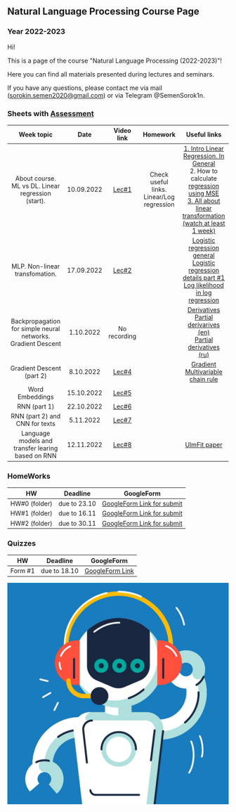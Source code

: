 ## Natural Language Processing Course Page 
### Year 2022-2023

Hi!

This is a page of the course "Natural Language Processing (2022-2023)"! 

Here you can find all materials presented during lectures and seminars.

If you have any questions, please contact me via mail (sorokin.semen2020@gmail.com) or via Telegram @SemenSorok1n. 

### Sheets with [Assessment]()


|                          Week topic                          |    Date    |                      Video link                      |                 Homework                  |                                                                                                                                                                          Useful links                                                                                                                                                                          |
|:------------------------------------------------------------:|:----------:|:----------------------------------------------------:|:-----------------------------------------:|:--------------------------------------------------------------------------------------------------------------------------------------------------------------------------------------------------------------------------------------------------------------------------------------------------------------------------------------------------------------:|
|      About course. ML vs DL. Linear regression (start).      | 10.09.2022 |        [Lec#1](https://youtu.be/KmEyLMHhYCI)         | Check useful links. Linear/Log regression | [1. Intro Linear Regression. In General](https://www.youtube.com/watch?v=owI7zxCqNY0) <br/> 2. How to calculate [regression using MSE](https://youtube.com/playlist?list=PLF596A4043DBEAE9C) <br/> [3. All about linear transformation (watch at least 1 week)](https://www.khanacademy.org/math/linear-algebra/matrix-transformations#linear-transformations) |
|                MLP. Non-linear transfomation.                | 17.09.2022 |        [Lec#2](https://youtu.be/-OIB98WsB5Y)         |                                           |                                                  [Logistic regression general](https://www.youtube.com/watch?v=yIYKR4sgzI8) <br/>  [Logistic regression details part #1](https://www.youtube.com/watch?v=vN5cNN2-HWE)    <br/>[Log likelihood in log regression](https://www.youtube.com/watch?v=BfKanl1aSG0)                                                  |
| Backpropagation for simple neural networks. Gradient Descent | 1.10.2022  |                     No recording                     |                                           |                  [Derivatives](https://www.youtube.com/watch?v=5yfh5cf4-0w) <br/>[Partial derivarives (en)](https://www.khanacademy.org/math/multivariable-calculus/multivariable-derivatives/partial-derivatives/v/partial-derivatives-introduction)<br/> [Partial derivatives (ru)](http://mathprofi.ru/chastnye_proizvodnye_primery.html)                   |
|                  Gradient Descent (part 2)                   | 8.10.2022  |        [Lec#4](https://youtu.be/OKyq0r_l69A)         |                                           |                  [Gradient](https://www.khanacademy.org/math/multivariable-calculus/multivariable-derivatives/gradient-and-directional-derivatives/v/gradient)  <br/>       [Multivariable chain rule](https://www.khanacademy.org/math/multivariable-calculus/multivariable-derivatives/multivariable-chain-rule/v/multivariable-chain-rule)                  |
|                       Word Embeddings                        | 15.10.2022 |        [Lec#5](https://youtu.be/-ZjBvlnZJz4)         |                                           |                                                                                                                                                                                                                                                                                                                                                                |
|                         RNN (part 1)                         | 22.10.2022 | [Lec#6](https://www.youtube.com/watch?v=Cxf0SJfcc8c) |                                           |                                                                                                                                                                                                                                                                                                                                                                |
|                RNN (part 2) and CNN for texts                | 5.11.2022  | [Lec#7](https://www.youtube.com/watch?v=EbjB4pJzWqA) |                                           |                                                                                                                                                                                                                                                                                                                                                                |
|      Language models and transfer learing based on RNN       | 12.11.2022 | [Lec#8]() |                                           |                                                                                                                                                        [UlmFit paper](https://arxiv.org/pdf/1801.06146)                                                                                                                                                        |

### HomeWorks
|      HW       |   Deadline   |                            GoogleForm                             |
|:-------------:|:------------:|:-----------------------------------------------------------------:|
| HW#0 (folder) | due to 23.10 | [GoogleForm Link for submit](https://forms.gle/uBwAxWPuVVDXB2uX8) |
| HW#1 (folder) | due to 16.11 | [GoogleForm Link for submit](https://forms.gle/7R8GdMSjEdgVjBLC8) |
| HW#2 (folder) | due to 30.11 | [GoogleForm Link for submit](https://forms.gle/CTWy15Qf7AUXsrUz9) |

### Quizzes
|   HW    |   Deadline   |                       GoogleForm                       |
|:-------:|:------------:|:------------------------------------------------------:|
| Form #1 | due to 18.10 | [GoogleForm Link](https://forms.gle/mTgtY3ptNPjsxUVV9) |



![Screenshot](Natural-language-processing.jpeg)



